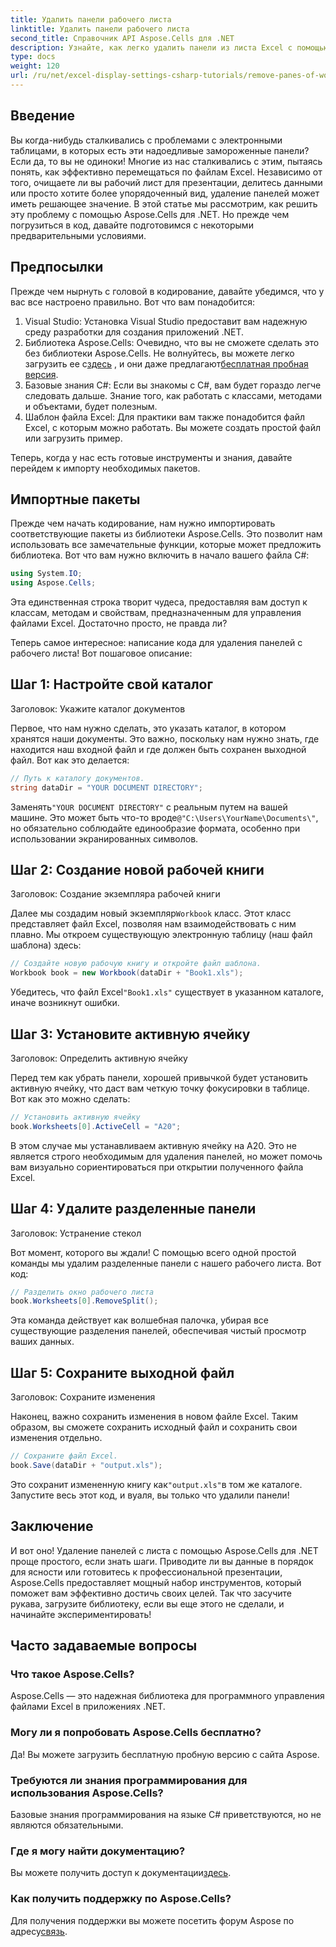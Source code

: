 ```yaml
---
title: Удалить панели рабочего листа
linktitle: Удалить панели рабочего листа
second_title: Справочник API Aspose.Cells для .NET
description: Узнайте, как легко удалить панели из листа Excel с помощью Aspose.Cells для .NET, следуя нашему пошаговому руководству.
type: docs
weight: 120
url: /ru/net/excel-display-settings-csharp-tutorials/remove-panes-of-worksheet/
---
```

## Введение

Вы когда-нибудь сталкивались с проблемами с электронными таблицами, в которых есть эти надоедливые замороженные панели? Если да, то вы не одиноки! Многие из нас сталкивались с этим, пытаясь понять, как эффективно перемещаться по файлам Excel. Независимо от того, очищаете ли вы рабочий лист для презентации, делитесь данными или просто хотите более упорядоченный вид, удаление панелей может иметь решающее значение. В этой статье мы рассмотрим, как решить эту проблему с помощью Aspose.Cells для .NET. Но прежде чем погрузиться в код, давайте подготовимся с некоторыми предварительными условиями.

## Предпосылки

Прежде чем нырнуть с головой в кодирование, давайте убедимся, что у вас все настроено правильно. Вот что вам понадобится:

1. Visual Studio: Установка Visual Studio предоставит вам надежную среду разработки для создания приложений .NET.
2.  Библиотека Aspose.Cells: Очевидно, что вы не сможете сделать это без библиотеки Aspose.Cells. Не волнуйтесь, вы можете легко загрузить ее с[здесь](https://releases.aspose.com/cells/net/) , и они даже предлагают[бесплатная пробная версия](https://releases.aspose.com/).
3. Базовые знания C#: Если вы знакомы с C#, вам будет гораздо легче следовать дальше. Знание того, как работать с классами, методами и объектами, будет полезным.
4. Шаблон файла Excel: Для практики вам также понадобится файл Excel, с которым можно работать. Вы можете создать простой файл или загрузить пример.

Теперь, когда у нас есть готовые инструменты и знания, давайте перейдем к импорту необходимых пакетов.

## Импортные пакеты

Прежде чем начать кодирование, нам нужно импортировать соответствующие пакеты из библиотеки Aspose.Cells. Это позволит нам использовать все замечательные функции, которые может предложить библиотека. Вот что вам нужно включить в начало вашего файла C#:

```csharp
using System.IO;
using Aspose.Cells;
```

Эта единственная строка творит чудеса, предоставляя вам доступ к классам, методам и свойствам, предназначенным для управления файлами Excel. Достаточно просто, не правда ли?

Теперь самое интересное: написание кода для удаления панелей с рабочего листа! Вот пошаговое описание:

## Шаг 1: Настройте свой каталог

Заголовок: Укажите каталог документов

Первое, что нам нужно сделать, это указать каталог, в котором хранятся наши документы. Это важно, поскольку нам нужно знать, где находится наш входной файл и где должен быть сохранен выходной файл. Вот как это делается:

```csharp
// Путь к каталогу документов.
string dataDir = "YOUR DOCUMENT DIRECTORY";
```

 Заменять`"YOUR DOCUMENT DIRECTORY"` с реальным путем на вашей машине. Это может быть что-то вроде`@"C:\Users\YourName\Documents\"`, но обязательно соблюдайте единообразие формата, особенно при использовании экранированных символов.

## Шаг 2: Создание новой рабочей книги

Заголовок: Создание экземпляра рабочей книги

 Далее мы создадим новый экземпляр`Workbook` класс. Этот класс представляет файл Excel, позволяя нам взаимодействовать с ним плавно. Мы откроем существующую электронную таблицу (наш файл шаблона) здесь:

```csharp
// Создайте новую рабочую книгу и откройте файл шаблона.
Workbook book = new Workbook(dataDir + "Book1.xls");
```

 Убедитесь, что файл Excel`"Book1.xls"` существует в указанном каталоге, иначе возникнут ошибки. 

## Шаг 3: Установите активную ячейку

Заголовок: Определить активную ячейку

Перед тем как убрать панели, хорошей привычкой будет установить активную ячейку, что даст вам четкую точку фокусировки в таблице. Вот как это можно сделать:

```csharp
// Установить активную ячейку
book.Worksheets[0].ActiveCell = "A20";
```

В этом случае мы устанавливаем активную ячейку на A20. Это не является строго необходимым для удаления панелей, но может помочь вам визуально сориентироваться при открытии полученного файла Excel.

## Шаг 4: Удалите разделенные панели

Заголовок: Устранение стекол

Вот момент, которого вы ждали! С помощью всего одной простой команды мы удалим разделенные панели с нашего рабочего листа. Вот код:

```csharp
// Разделить окно рабочего листа
book.Worksheets[0].RemoveSplit();
```

Эта команда действует как волшебная палочка, убирая все существующие разделения панелей, обеспечивая чистый просмотр ваших данных.

## Шаг 5: Сохраните выходной файл

Заголовок: Сохраните изменения

Наконец, важно сохранить изменения в новом файле Excel. Таким образом, вы сможете сохранить исходный файл и сохранить свои изменения отдельно.

```csharp
// Сохраните файл Excel.
book.Save(dataDir + "output.xls");
```

 Это сохранит измененную книгу как`"output.xls"`в том же каталоге. Запустите весь этот код, и вуаля, вы только что удалили панели!

## Заключение

И вот оно! Удаление панелей с листа с помощью Aspose.Cells для .NET проще простого, если знать шаги. Приводите ли вы данные в порядок для ясности или готовитесь к профессиональной презентации, Aspose.Cells предоставляет мощный набор инструментов, который поможет вам эффективно достичь своих целей. Так что засучите рукава, загрузите библиотеку, если вы еще этого не сделали, и начинайте экспериментировать!

## Часто задаваемые вопросы

### Что такое Aspose.Cells?
Aspose.Cells — это надежная библиотека для программного управления файлами Excel в приложениях .NET.

### Могу ли я попробовать Aspose.Cells бесплатно?
Да! Вы можете загрузить бесплатную пробную версию с сайта Aspose.

### Требуются ли знания программирования для использования Aspose.Cells?
Базовые знания программирования на языке C# приветствуются, но не являются обязательными.

### Где я могу найти документацию?
 Вы можете получить доступ к документации[здесь](https://reference.aspose.com/cells/net/).

### Как получить поддержку по Aspose.Cells?
 Для получения поддержки вы можете посетить форум Aspose по адресу[связь](https://forum.aspose.com/c/cells/9).